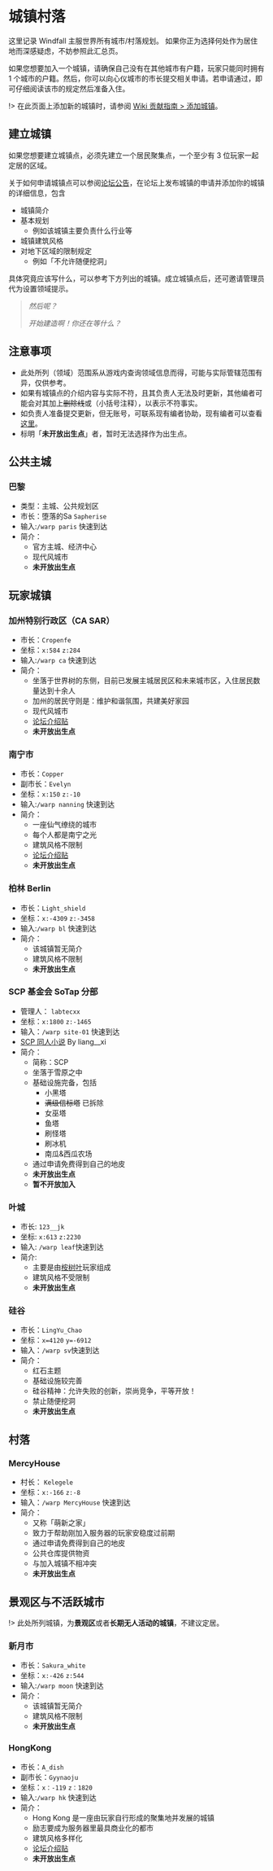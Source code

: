 # 城镇村落

这里记录 Windfall 主服世界所有城市/村落规划。 如果你正为选择何处作为居住地而深感疑虑，不妨参照此汇总页。

如果您想要加入一个城镇，请确保自己没有在其他城市有户籍，玩家只能同时拥有 1 个城市的户籍。然后，你可以向心仪城市的市长提交相关申请。若申请通过，即可仔细阅读该市的规定然后准备入住。

!> 在此页面上添加新的城镇时，请参阅 [Wiki 贡献指南 > 添加城镇](#)。

## 建立城镇

如果您想要建立城镇点，必须先建立一个居民聚集点，一个至少有 3 位玩家一起定居的区域。

关于如何申请城镇点可以参阅[论坛公告](https://g.sotap.org/d/45)，在论坛上发布城镇的申请并添加你的城镇的详细信息，包含

- 城镇简介
- 基本规划
    - 例如该城镇主要负责什么行业等
- 城镇建筑风格
- 对地下区域的限制规定
    - 例如「不允许随便挖洞」
  
具体究竟应该写什么，可以参考下方列出的城镇。成立城镇点后，还可邀请管理员代为设置领域提示。

> *然后呢？*
>
> *开始建造啊！你还在等什么？*

## 注意事项

- 此处所列（领域）范围系从游戏内查询领域信息而得，可能与实际管辖范围有异，仅供参考。
- 如果有城镇点的介绍内容与实际不符，且其负责人无法及时更新，其他编者可能会对其加上~~删除线~~或（小括号注释），以表示不符事实。
- 如负责人准备提交更新，但无账号，可联系现有编者协助，现有编者可以查看[这里](/writers.md)。
- 标明「**未开放出生点**」者，暂时无法选择作为出生点。

## 公共主城

### 巴黎

- 类型：主城、公共规划区
- 市长：堕落的Sa `Sapherise`
- 输入:`/warp paris` 快速到达
- 简介：
    - 官方主城、经济中心
    - 现代风城市
    - **未开放出生点**
  
## 玩家城镇

### 加州特别行政区（CA SAR）

- 市长：`Cropenfe`
- 坐标：`x:584` `z:284`
- 输入:`/warp ca` 快速到达
- 简介：
    - 坐落于世界树的东侧，目前已发展主城居民区和未来城市区，入住居民数量达到十余人
    - 加州的居民守则是：维护和谐氛围，共建美好家园
    - 现代风城市
    - [论坛介绍贴](https://g.sotap.org/d/42)
    - **未开放出生点**
  
### 南宁市

- 市长：`Copper`
- 副市长：`Evelyn`
- 坐标：`x:150` `z:-10`
- 输入:`/warp nanning` 快速到达
- 简介：
    - 一座仙气缭绕的城市
    - 每个人都是南宁之光
    - 建筑风格不限制
    - [论坛介绍贴](https://g.sotap.org/d/47)
    - **未开放出生点**
  
### 柏林 Berlin

- 市长：`Light_shield`
- 坐标：`x:-4309` `z:-3458`
- 输入:`/warp bl` 快速到达
- 简介：
    - 该城镇暂无简介
    - 建筑风格不限制
    - **未开放出生点**
  
### SCP 基金会 SoTap 分部

- 管理人： `labtecxx`
- 坐标：`x:1800` `z:-1465`
- 输入：`/warp site-01` 快速到达
- [SCP 同人小说](https://github.com/sotapmc/SCP-Project/tree/master/SCP) By liang__xi
- 简介：
    - 简称：SCP
    - 坐落于雪原之中
    - 基础设施完备，包括
        - 小黑塔
        - ~~满级信标塔~~ 已拆除
        - 女巫塔
        - 鱼塔
        - 刷怪塔
        - 刷冰机
        - 南瓜&西瓜农场
    - 通过申请免费得到自己的地皮
    - **未开放出生点**
    - **暂不开放加入**

### 叶城

- 市长: `123__jk`
- 坐标: `x:613` `z:2230`
- 输入: `/warp leaf`快速到达
- 简介:
    - 主要是由[桉树叶](//www.eumc.cc)玩家组成
    - 建筑风格不受限制
    - **未开放出生点**
  

### 硅谷

- 市长：`LingYu_Chao`
- 坐标：`x=4120` `y=-6912`
- 输入：`/warp sv`快速到达
- 简介：
    - 红石主题
    - 基础设施较完善
    - 硅谷精神：允许失败的创新，崇尚竞争，平等开放！
    - 禁止随便挖洞
    - **未开放出生点**


## 村落
  
### MercyHouse

- 村长： `Kelegele`
- 坐标：`x:-166` `z:-8`
- 输入：`/warp MercyHouse` 快速到达
- 简介：
    - 又称「萌新之家」
    - 致力于帮助刚加入服务器的玩家安稳度过前期
    - 通过申请免费得到自己的地皮
    - 公共仓库提供物资
    - 与加入城镇不相冲突
    - **未开放出生点**

## 景观区与不活跃城市

!> 此处所列城镇，为**景观区**或者**长期无人活动的城镇**，不建议定居。

### 新月市

- 市长：`Sakura_white`
- 坐标：`x:-426` `z:544`
- 输入:`/warp moon` 快速到达
- 简介：
    - 该城镇暂无简介
    - 建筑风格不限制
    - **未开放出生点**

### HongKong

- 市长：`A_dish`
- 副市长：`Gyynaoju`
- 坐标：`x：-119` `z：1820` 
- 输入:`/warp hk` 快速到达
- 简介：
    - Hong Kong 是一座由玩家自行形成的聚集地并发展的城镇
    - 励志要成为服务器里最具商业化的都市
    - 建筑风格多样化
    - [论坛介绍贴](https://g.sotap.org/d/49-welcome-to-hongkong)
    - **未开放出生点**

